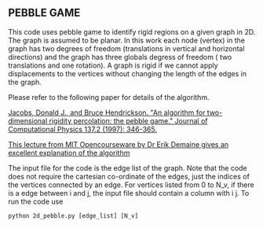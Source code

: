 ## PEBBLE GAME 
This code uses pebble game to identify rigid regions on a given graph in 2D.
The graph is assumed to be planar. In this work each node (vertex) in the graph 
has two degrees of freedom (translations in vertical and horizontal directions)
and the graph has three globals degress of freedom ( two translations and one 
rotation). A graph is rigid if we cannot apply displacements to the vertices 
without changing the length of the edges in the graph. 

Please refer to the following paper for details of the algorithm.
 
[Jacobs, Donald J., and Bruce Hendrickson. "An algorithm for two-dimensional rigidity percolation: the pebble game." Journal of Computational Physics 137.2 (1997): 346-365.][1]

[This lecture from MIT Opencourseware by Dr Erik Demaine gives an excellent explanation of the algorithm][2]

The input file for the code is the edge list of the graph. Note that the code does not require the cartesian co-ordinate of the edges, just the indices of the vertices connected by an 
edge. For vertices listed from 0 to N_v, if there is a edge between i and j, the input file should contain a column with  i j. To run the code use 

`python 2d_pebble.py [edge_list] [N_v]`

[1]: https://people.engr.tamu.edu/ajiang/PebbleGame.pdf
[2]: https://www.youtube.com/watch?v=yvatNaV6Bog
